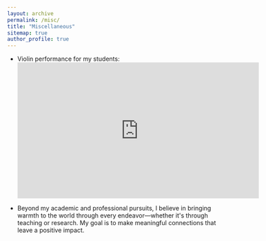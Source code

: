 ```yaml
---
layout: archive
permalink: /misc/
title: "Miscellaneous"
sitemap: true
author_profile: true
---
```



* Violin performance for my students: <iframe width="560" height="315" src="https://youtu.be/qQO7ZkHDt_8" frameborder="0" allowfullscreen></iframe>

* Beyond my academic and professional pursuits, I believe in bringing warmth to the world through every endeavor—whether it's through teaching or research. My goal is to make meaningful connections that leave a positive impact.
